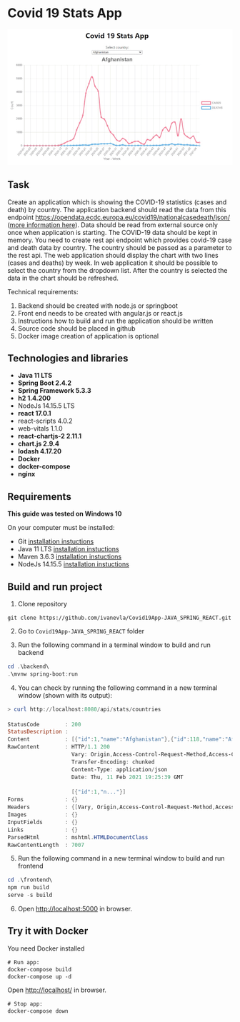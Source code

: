 # Covid 19 Stats App

![Alt text](/docs/screenshot.gif?raw=true "Covid 19 Stats App Screenshot")

## Task

Create an application which is showing the COVID-19 statistics (cases and death) by country. The application backend should read the data from this endpoint https://opendata.ecdc.europa.eu/covid19/nationalcasedeath/json/ ([more information here](https://www.ecdc.europa.eu/en/publications-data/data-national-14-day-notification-rate-covid-19)). Data should be read from external source only once when application is starting. The COVID-19 data should be kept in memory. You need to create rest api endpoint which provides covid-19 case and death data by country. The country should be passed as a parameter to the rest api. The web application should display the chart with two lines (cases and deaths) by week. In web application it should be possible to select the country from the dropdown list. After the country is selected the data in the chart should be refreshed.

Technical requirements:

1. Backend should be created with node.js or springboot
2. Front end needs to be created with angular.js or react.js
3. Instructions how to build and run the application should be written
4. Source code should be placed in github
5. Docker image creation of application is optional

## Technologies and libraries

- **Java 11 LTS**
- **Spring Boot 2.4.2**
- **Spring Framework 5.3.3**
- **h2 1.4.200**
- NodeJs 14.15.5 LTS
- **react 17.0.1**
- react-scripts 4.0.2
- web-vitals 1.1.0
- **react-chartjs-2 2.11.1**
- **chart.js 2.9.4**
- **lodash 4.17.20**
- **Docker**
- **docker-compose**
- **nginx**

## Requirements

**This guide was tested on Windows 10**

On your computer must be installed:

- Git [installation instuctions](https://git-scm.com/book/en/v2/Getting-Started-Installing-Git)
- Java 11 LTS [installation instuctions](https://www.oracle.com/java/technologies/javase-downloads.html)
- Maven 3.6.3 [installation instuctions](http://maven.apache.org/install.html)
- NodeJs 14.15.5 [installation instuctions](https://nodejs.org/en/download/)

## Build and run project

1. Clone repository

```
git clone https://github.com/ivanevla/Covid19App-JAVA_SPRING_REACT.git
```

2. Go to <code>Covid19App-JAVA_SPRING_REACT</code> folder

3. Run the following command in a terminal window to build and run backend

```powershell
cd .\backend\
.\mvnw spring-boot:run
```

4. You can check by running the following command in a new terminal window (shown with its output):

```powershell
> curl http://localhost:8080/api/stats/countries

StatusCode        : 200
StatusDescription :
Content           : [{"id":1,"name":"Afghanistan"},{"id":118,"name":"Africa (total)"},{"id":235,"name":"Albania"},{"id":334,"name":"Algeria"},{"id":451,"name":"America (total)"},{"id":568,"name":"Andorra"},{"id":665,"nam..."}]
RawContent        : HTTP/1.1 200
                    Vary: Origin,Access-Control-Request-Method,Access-Control-Request-Headers
                    Transfer-Encoding: chunked
                    Content-Type: application/json
                    Date: Thu, 11 Feb 2021 19:25:39 GMT

                    [{"id":1,"n..."}]
Forms             : {}
Headers           : {[Vary, Origin,Access-Control-Request-Method,Access-Control-Request-Headers], [Transfer-Encoding, chunked], [Content-Type, application/json], [Date, Thu, 1 Feb 2021 19:25:39 GMT]}
Images            : {}
InputFields       : {}
Links             : {}
ParsedHtml        : mshtml.HTMLDocumentClass
RawContentLength  : 7007
```

5. Run the following command in a new terminal window to build and run frontend

```powershell
cd .\frontend\
npm run build
serve -s build
```

6. Open [http://localhost:5000](http://localhost:5000) in browser.

## Try it with Docker

You need Docker installed

```
# Run app:
docker-compose build
docker-compose up -d
```

Open [http://localhost/](http://localhost/) in browser.

```
# Stop app:
docker-compose down
```
